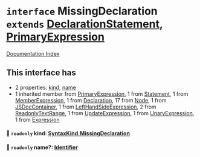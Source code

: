 # `interface` MissingDeclaration `extends` [DeclarationStatement](../interface.DeclarationStatement/README.md), [PrimaryExpression](../interface.PrimaryExpression/README.md)

[Documentation Index](../README.md)

## This interface has

- 2 properties:
[kind](#-readonly-kind-syntaxkindmissingdeclaration),
[name](#-readonly-name-identifier)
- 1 inherited member from [PrimaryExpression](../interface.PrimaryExpression/README.md), 1 from [Statement](../interface.Statement/README.md), 1 from [MemberExpression](../interface.MemberExpression/README.md), 1 from [Declaration](../interface.Declaration/README.md), 17 from [Node](../interface.Node/README.md), 1 from [JSDocContainer](../interface.JSDocContainer/README.md), 1 from [LeftHandSideExpression](../interface.LeftHandSideExpression/README.md), 2 from [ReadonlyTextRange](../interface.ReadonlyTextRange/README.md), 1 from [UpdateExpression](../interface.UpdateExpression/README.md), 1 from [UnaryExpression](../interface.UnaryExpression/README.md), 1 from [Expression](../interface.Expression/README.md)


#### 📄 `readonly` kind: [SyntaxKind.MissingDeclaration](../enum.SyntaxKind/README.md#missingdeclaration--283)



#### 📄 `readonly` name?: [Identifier](../interface.Identifier/README.md)



